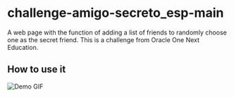 # challenge-amigo-secreto_esp-main
A web page with the function of adding a list of friends to randomly choose one as the secret friend. This is a challenge from Oracle One Next Education.


## How to use it
![Demo GIF](challenge-amigo-secreto_esp-main/assests/Demo.gif)
